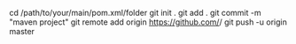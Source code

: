 cd /path/to/your/main/pom.xml/folder
git init .
git add .
git commit -m "maven project"
git remote add origin https://github.com/<me>/<myrepo>
git push -u origin master

